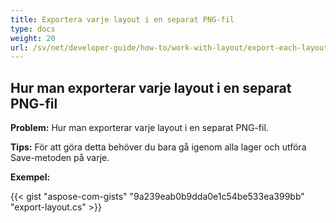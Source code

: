 ```yaml
---
title: Exportera varje layout i en separat PNG-fil
type: docs
weight: 20
url: /sv/net/developer-guide/how-to/work-with-layout/export-each-layout-in-separate-png-file/
---
```


## **Hur man exporterar varje layout i en separat PNG-fil**

**Problem:** Hur man exporterar varje layout i en separat PNG-fil.

**Tips:** För att göra detta behöver du bara gå igenom alla lager och utföra Save-metoden på varje.

**Exempel:**

{{< gist "aspose-com-gists" "9a239eab0b9dda0e1c54be533ea399bb" "export-layout.cs" >}}
